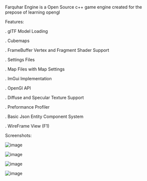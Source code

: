 Farquhar Engine is a Open Source c++ game engine created for the prepose of learning opengl

Features:

. glTF Model Loading

. Cubemaps

. FrameBuffer Vertex and Fragment Shader Support

. Settings Files

. Map Files with Map Settings

. ImGui Implementation

. OpenGl API

. Diffuse and Specular Texture Support

. Preformance Profiler 

. Basic Json Entity Component System

. WireFrame View (F1)

Screenshots:

![image](https://github.com/user-attachments/assets/b9ca279e-19a7-4f49-ae67-771ba146d92e)

![image](https://github.com/user-attachments/assets/f03cc2ec-a07d-42f7-a737-12f395919730)

![image](https://github.com/user-attachments/assets/092587d9-8e78-4234-9794-c57df82aab04)

![image](https://github.com/user-attachments/assets/3fd431cb-a0b5-4ed2-81b1-d780bdefc3f1)
